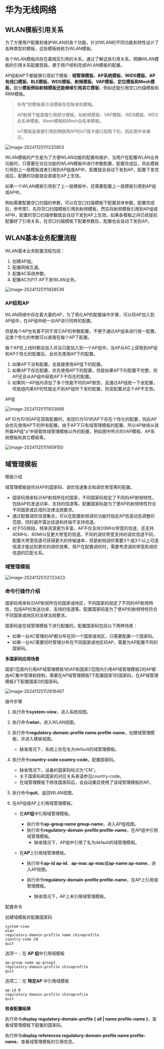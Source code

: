 # 华为无线网络

## WLAN模板引用关系

为了方便用户配置和维护WLAN的各个功能，针对WLAN的不同功能和特性设计了各种类型的模板，这些模板统称为WLAN模板。



各个WLAN模板间存在着相互引用的关系，通过了解这些引用关系，明确WLAN模板的引用关系配置思路，便于用户顺利完成WLAN模板的配置。

AP组和AP下都能够引用如下模板：**域管理模板、AP系统模板、WIDS模板、AP有线口模板、BLE模板、WDS模板、射频模板、VAP模板、定位模板和Mesh模板**。部分**模板例如射频模板还能继续引用其它模板**，例如还能引用空口扫描模板和RRM模板。

> 标有*的模板表示该模板存在缺省的模板。
>
> AP射频下能直接引用部分模板，如射频模板、VAP模板、WDS模板、WDS白名单模板、Mesh模板和Mesh白名单模板。
>
> IoT模板是直接引用到物联网AP的IoT插卡接口视图下的，因此图中未展示。

![image-20241125111225853](./images/%E5%8D%8E%E4%B8%BA%E6%97%A0%E7%BA%BF%E7%BD%91%E7%BB%9C.assets/image-20241125111225853.png)

WLAN模板的产生是为了方便WLAN功能的配置和维护，当用户在配置WLAN业务功能时，只需要在对应功能的WLAN模板中进行参数配置，配置完成后，将此模板引用到上一层模板或者引用到AP组或AP中，配置就会自动下发到AP，配置下发完成后，配置的功能就会直接在AP上生效。

如果一个WLAN模板引用到了上一层模板中，还需要配置上一层模板引用到AP组或AP中。

例如需要配置空口扫描的参数，可以在空口扫描模板下配置具体参数，配置完成后，参考图1，先将空口扫描模板引用到射频模板，然后将射频模板引用到AP组或AP中，配置的空口扫描参数就会自动下发到AP上生效。如果各模板之间已经提前配置好了引用关系，在空口扫描模板下配置参数后，配置也会自动下发到AP。



## WLAN基本业务配置流程

WLAN基本业务配置流程包括：

1. 创建AP组。
2. 配置网络互通。
3. 配置AC系统参数。
4. 配置AC为FIT AP下发WLAN业务。

![image-20241125111828539](./images/%E5%8D%8E%E4%B8%BA%E6%97%A0%E7%BA%BF%E7%BD%91%E7%BB%9C.assets/image-20241125111828539.png)





### AP组和AP

WLAN网络中存在着大量的AP，为了简化AP的配置操作步骤，可以将AP加入到AP组中，在AP组中统一对AP进行同样的配置。

但是每个AP也有着不同于其它AP的参数配置，不便于通过AP组来进行统一配置，这类个性化的参数可以直接在每个AP下配置。

每个AP在上线时都会加入并且只能加入到一个AP组中。当AP从AC上获取到AP组和AP个性化的配置后，会优先使用AP下的配置。

1. 如果AP下没有配置，会直接使用AP组下的配置。
2. 如果AP下存在配置，优先使用AP下的配置，但是如果AP下的配置不完整，则AP还会从AP组中获取AP下不存在的配置。
3. 如果同一AP组内添加了多个性能不同的AP款型，且通过AP组统一下发配置，但是组内某AP的性能达不到AP组所下发的配置，则该配置对这个AP不生效。



AP组

![image-20241125111933666](./images/%E5%8D%8E%E4%B8%BA%E6%97%A0%E7%BA%BF%E7%BD%91%E7%BB%9C.assets/image-20241125111933666.png)

AP ID为101的AP在获取配置时，发现ID为101的AP下存在个性化的配置，则此AP会优先使用AP下的所有配置。由于AP下只有域管理模板的配置，所以AP继续从其所属AP组“a”中获取除域管理模板以外的配置，例如图中所示的VAP模板、AP系统模板和其它模板等。

![image-20241125111959150](./images/%E5%8D%8E%E4%B8%BA%E6%97%A0%E7%BA%BF%E7%BD%91%E7%BB%9C.assets/image-20241125111959150.png)



## 域管理模板

模板介绍

域管理模板提供对AP的国家码、调优信道集合和调优带宽等的配置。

- 国家码用来标识AP射频所在的国家，不同国家码规定了不同的AP射频特性，包括AP的发送功率、支持的信道等。配置国家码是为了使AP的射频特性符合不同国家或区域的法律法规要求。
- 通过配置调优信道集合，可以在配置射频调优功能时指定AP信道动态调整的范围，同时避开雷达信道和终端不支持信道。
- 对于5G频段，频率资源更为丰富，AP不仅支持20MHz带宽的信道，还支持40MHz、80MHz及更大带宽的信道。不同的调优带宽支持的调优信道不同，配置大带宽信道可获得更大的传输速率，但是射频调优需要3个或3个以上可选信道才能达到更优的调优效果，用户在配置调优时，需要考虑调优带宽和调优信道的匹配关系。



### 域管理模板

![image-20241125112723423](./images/%E5%8D%8E%E4%B8%BA%E6%97%A0%E7%BA%BF%E7%BD%91%E7%BB%9C.assets/image-20241125112723423.png)



### 命令行操作介绍

国家码用来标识AP射频所在的国家或地区，不同国家码规定了不同的AP射频特性，包括AP的发送功率、支持的信道等。配置国家码是为了使AP的射频特性符合不同国家或地区的法律法规要求。

国家码是在域管理模板下进行配置的，配置国家码包括以下两种场景：

- 如果一台AC管理的AP都分布在同一个国家或地区，只需要配置一个国家码。
- 如果一台AC需要同时管理分布在不同国家或地区的AP，需要为AP配置不同的国家码。



**多国家码应用场景**

国家1范围内引用AP域管理模板1的AP和国家2范围内引用AP域管理模板2的AP都由AC集中管理和控制，需要在AP域管理模板1下配置国家1的国家码，在AP域管理模板2下配置国家2的国家码。

![image-20241125112816467](./images/%E5%8D%8E%E4%B8%BA%E6%97%A0%E7%BA%BF%E7%BD%91%E7%BB%9C.assets/image-20241125112816467.png)

操作步骤

1. 执行命令**system-view**，进入系统视图。
2. 执行命令**wlan**，进入WLAN视图。
3. 执行命令**regulatory-domain-profile name profile-name**，创建域管理模板，并进入模板视图。
    - 缺省情况下，系统上存在名为default的域管理模板。

4. 执行命令**country-code country-code**，配置国家码。
    - 缺省情况下，设备的国家码标识为“CN”。
    - 关于国家码和国家的对应关系表请参见country-code。
    - 在域管理模板下修改国家码后，会自动重启使用了该域管理模板的AP。

5. 执行命令**quit**，返回WLAN视图。

6. 在AP组或AP上引用域管理模板。

    - 在**AP组**中引用域管理模板。
        - 执行命令**ap-group name group-name**，进入AP组视图。
        - 执行命令**regulatory-domain-profile profile-name**，在AP组中引用域管理模板。
            - 缺省情况下，AP组中引用了名为default的域管理模板。

    - 在**AP**上引用域管理模板。

        - 执行命令**ap-id ap-id**、**ap-mac ap-mac**或**ap-name ap-name**，进入AP视图。

        - 执行命令**regulatory-domain-profile profile-name**，在AP上引用域管理模板。
            - 缺省情况下，AP上未引用域管理模板。



配置命令

创建域模板并配置国家码

```
system-view
wlan
regulatory-domain-profile name chinaprofile
country-code CN
quit
```

选项一：在 **AP 组**中引用域模板

```
ap-group name ap-group1
regulatory-domain-profile chinaprofile
quit
```

选项二：在 **特定AP** 中引用域模板

```
ap-id 0
regulatory-domain-profile chinaprofile
quit
```



**检查配置结果**

执行命令**display regulatory-domain-profile { all | name profile-name }**，查看域管理模板下配置的国家码。

执行命令**display references regulatory-domain-profile name profile-name**，查看域管理模板的引用信息。